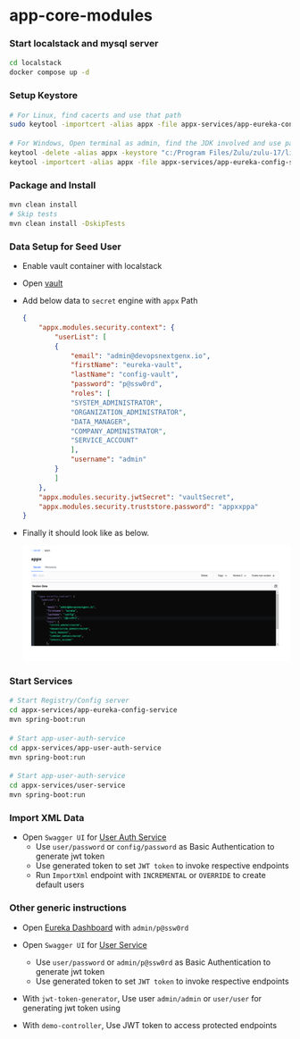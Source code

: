 # app-core-modules

### Start localstack and mysql server

```bash
cd localstack
docker compose up -d
```

### Setup Keystore

```bash
# For Linux, find cacerts and use that path
sudo keytool -importcert -alias appx -file appx-services/app-eureka-config-service/src/main/resources/appx.crt -keystore /etc/ssl/certs/java/cacerts -storepass changeit

# For Windows, Open terminal as admin, find the JDK involved and use path accordingly
keytool -delete -alias appx -keystore "c:/Program Files/Zulu/zulu-17/lib/security/cacerts" -storepass changeit
keytool -importcert -alias appx -file appx-services/app-eureka-config-service/src/main/resources/appx.crt -keystore "c:/Program Files/Zulu/zulu-17/lib/security/cacerts" -storepass changeit
```
### Package and Install

```bash
mvn clean install
# Skip tests
mvn clean install -DskipTests
```

### Data Setup for Seed User

- Enable vault container with localstack
- Open [vault](http://localhost:8200/)
- Add below data to `secret` engine with `appx` Path
    ```json
    {
        "appx.modules.security.context": {
            "userList": [
            {
                "email": "admin@devopsnextgenx.io",
                "firstName": "eureka-vault",
                "lastName": "config-vault",
                "password": "p@ssw0rd",
                "roles": [
                "SYSTEM_ADMINISTRATOR",
                "ORGANIZATION_ADMINISTRATOR",
                "DATA_MANAGER",
                "COMPANY_ADMINISTRATOR",
                "SERVICE_ACCOUNT"
                ],
                "username": "admin"
            }
            ]
        },
        "appx.modules.security.jwtSecret": "vaultSecret",
        "appx.modules.security.truststore.password": "appxxppa"
    }
    ```
- Finally it should look like as below.

    ![vault-appx](./snaps/vault-appx.png)

### Start Services

```bash
# Start Registry/Config server
cd appx-services/app-eureka-config-service
mvn spring-boot:run

# Start app-user-auth-service
cd appx-services/app-user-auth-service
mvn spring-boot:run

# Start app-user-auth-service
cd appx-services/user-service
mvn spring-boot:run
```

### Import XML Data
- Open `Swagger UI` for [User Auth Service](https://user-auth-service.appx.localtest.me:2001/swagger-ui/index.html)
    - Use `user/password` or `config/password` as Basic Authentication to generate jwt token
    - Use generated token to set `JWT token` to invoke respective endpoints
    - Run `ImportXml` endpoint with `INCREMENTAL` or `OVERRIDE` to create default users

### Other generic instructions

- Open [Eureka Dashboard](https://eureka-config-service.appx.localtest.me:8761/) with `admin/p@ssw0rd`
- Open `Swagger UI` for [User Service](https://user-service.appx.localtest.me:8080/swagger-ui/index.html)
    - Use `user/password` or `admin/p@ssw0rd` as Basic Authentication to generate jwt token
    - Use generated token to set `JWT token` to invoke respective endpoints

- With `jwt-token-generator`, Use user `admin/admin` or `user/user` for generating jwt token using 
- With `demo-controller`, Use JWT token to access protected endpoints